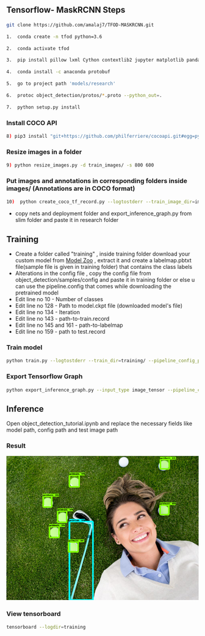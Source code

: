 Tensorflow- MaskRCNN Steps
----------------------------------------

```bash
git clone https://github.com/amalaj7/TFOD-MASKRCNN.git
```

```bash
1.  conda create -n tfod python=3.6   
```
```bash
2.  conda activate tfod  
```
```bash
3.  pip install pillow lxml Cython contextlib2 jupyter matplotlib pandas opencv-python tensorflow==1.15.0 (for GPU- tensorflow-gpu)
```
```bash
4.  conda install -c anaconda protobuf   
```
```bash
5.  go to project path 'models/research'
```
```bash
6.  protoc object_detection/protos/*.proto --python_out=.  
```
```bash
7.  python setup.py install
```

### Install COCO API
```bash
8) pip3 install "git+https://github.com/philferriere/cocoapi.git#egg=pycocotools&subdirectory=PythonAPI"
```

### Resize images in a folder
```bash
9) python resize_images.py -d train_images/ -s 800 600
```

### Put images and annotations in corresponding folders inside images/ (Annotations are in COCO format)
```bash
10)  python create_coco_tf_record.py --logtostderr --train_image_dir=images/train_images --test_image_dir=images/test_images --train_annotations_file=coco_annotations/train.json --test_annotations_file=coco_annotations/test.json --include_masks=True --output_dir=./
```

* copy nets and deployment folder and export_inference_graph.py from slim folder and paste it in research folder 

Training
-----------------------------------------------------
* Create a folder called "training" , inside training folder download your custom model from [Model Zoo](https://github.com/tensorflow/models/blob/master/research/object_detection/g3doc/tf1_detection_zoo.md) , extract it and create a labelmap.pbtxt file(sample file is given in training folder) that contains the class labels
* Alterations in the config file , copy the config file from object_detection/samples/config and paste it in training folder or else u can use the pipeline.config that comes while downloading the pretrained model 
* Edit line no 10 - Number of classes
* Edit line no 128 - Path to model.ckpt file (downloaded model's file)
* Edit line no 134 - Iteration
* Edit line no 143 - path-to-train.record
* Edit line no 145 and 161 - path-to-labelmap
* Edit line no 159 - path to test.record

### Train model 
```bash
python train.py --logtostderr --train_dir=training/ --pipeline_config_path=training/mask_rcnn_resnet50_atrous_coco.config
```

### Export Tensorflow Graph
```bash
python export_inference_graph.py --input_type image_tensor --pipeline_config_path training/mask_rcnn_resnet50_atrous_coco.config --trained_checkpoint_prefix training/model.ckpt-200 --output_directory my_model_mask
```

## Inference 
Open object_detection_tutorial.ipynb and replace the necessary fields like model path, config path and test image path 

### Result
![Segmented Result](models/research/result2.png?raw=true "Title")

### View tensorboard
```bash
tensorboard --logdir=training
```
